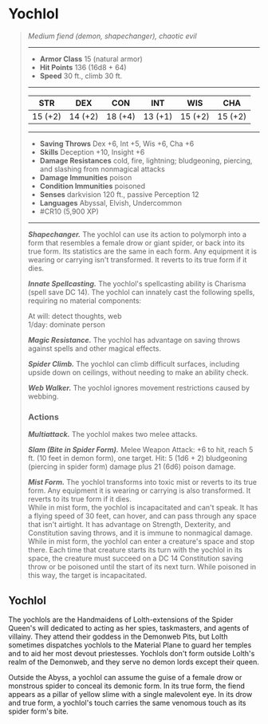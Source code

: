 # Yochlol
>*Medium fiend (demon, shapechanger), chaotic evil*
>___
>- **Armor Class** 15 (natural armor)
>- **Hit Points** 136 (16d8 + 64)
>- **Speed** 30 ft., climb 30 ft.
>___
>|STR|DEX|CON|INT|WIS|CHA|
>|:---:|:---:|:---:|:---:|:---:|:---:|
>|15 (+2)|14 (+2)|18 (+4)|13 (+1)|15 (+2)|15 (+2)|
>___
>- **Saving Throws** Dex +6, Int +5, Wis +6, Cha +6
>- **Skills** Deception +10, Insight +6
>- **Damage Resistances** cold, fire, lightning; bludgeoning, piercing, and slashing from nonmagical attacks
>- **Damage Immunities** poison
>- **Condition Immunities** poisoned
>- **Senses** darkvision 120 ft., passive Perception 12
>- **Languages** Abyssal, Elvish, Undercommon
>- #CR10 (5,900 XP)
>___
>***Shapechanger.*** The yochlol can use its action to polymorph into a form that resembles a female drow or giant spider, or back into its true form. Its statistics are the same in each form. Any equipment it is wearing or carrying isn't transformed. It reverts to its true form if it dies.  
>
>***Innate Spellcasting.*** The yochlol's spellcasting ability is Charisma (spell save DC 14). The yochlol can innately cast the following spells, requiring no material components:  
>
>At will: detect thoughts, web  
>1/day: dominate person  
>
>
>***Magic Resistance.*** The yochlol has advantage on saving throws against spells and other magical effects.  
>
>***Spider Climb.*** The yochlol can climb difficult surfaces, including upside down on ceilings, without needing to make an ability check.  
>
>***Web Walker.*** The yochlol ignores movement restrictions caused by webbing.  
>
>### Actions
>***Multiattack.*** The yochlol makes two melee attacks.  
>
>***Slam (Bite in Spider Form).*** Melee Weapon Attack: +6 to hit, reach 5 ft. (10 feet in demon form), one target. Hit: 5 (1d6 + 2) bludgeoning (piercing in spider form) damage plus 21 (6d6) poison damage.  
>
>***Mist Form.*** The yochlol transforms into toxic mist or reverts to its true form. Any equipment it is wearing or carrying is also transformed. It reverts to its true form if it dies.  
>While in mist form, the yochlol is incapacitated and can't speak. It has a flying speed of 30 feet, can hover, and can pass through any space that isn't airtight. It has advantage on Strength, Dexterity, and Constitution saving throws, and it is immune to nonmagical damage.  
>While in mist form, the yochlol can enter a creature's space and stop there. Each time that creature starts its turn with the yochlol in its space, the creature must succeed on a DC 14 Constitution saving throw or be poisoned until the start of its next turn. While poisoned in this way, the target is incapacitated.

## Yochlol

The yochlols are the Handmaidens of Lolth-extensions of the Spider Queen's will dedicated to acting as her spies, taskmasters, and agents of villainy. They attend their goddess in the Demonweb Pits, but Lolth sometimes dispatches yochlols to the Material Plane to guard her temples and to aid her most devout priestesses. Yochlols don't form outside Lolth's realm of the Demonweb, and they serve no demon lords except their queen.

Outside the Abyss, a yochlol can assume the guise of a female drow or monstrous spider to conceal its demonic form. In its true form, the fiend appears as a pillar of yellow slime with a single malevolent eye. In its drow and true form, a yochlol's touch carries the same venomous touch as its spider form's bite.